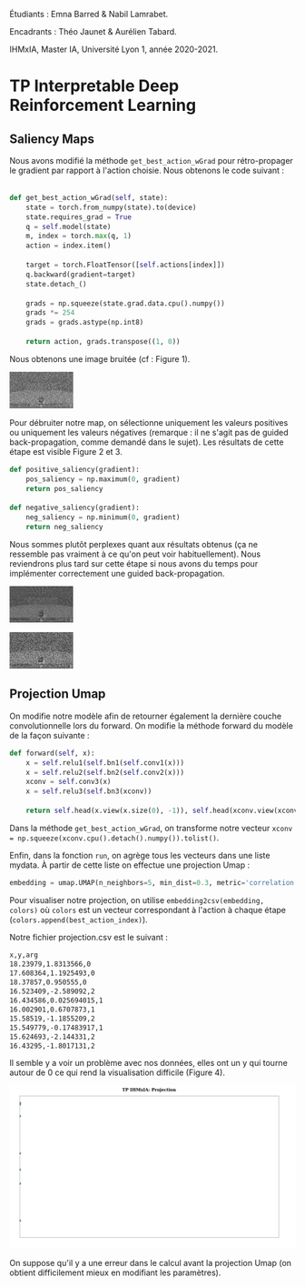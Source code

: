 Étudiants : Emna Barred & Nabil Lamrabet.

Encadrants : Théo Jaunet & Aurélien Tabard.

IHMxIA, Master IA, Université Lyon 1, année 2020-2021.

#  TP Interpretable Deep Reinforcement Learning

## Saliency Maps

Nous avons modifié la méthode `get_best_action_wGrad` pour rétro-propager le gradient par rapport à l'action choisie. Nous obtenons le code suivant  :

```python

def get_best_action_wGrad(self, state):
    state = torch.from_numpy(state).to(device)
    state.requires_grad = True
    q = self.model(state)
    m, index = torch.max(q, 1)
    action = index.item()

    target = torch.FloatTensor([self.actions[index]])
    q.backward(gradient=target)
    state.detach_()

    grads = np.squeeze(state.grad.data.cpu().numpy())
    grads *= 254
    grads = grads.astype(np.int8)

    return action, grads.transpose((1, 0))
```

Nous obtenons une image bruitée (cf : Figure 1).


![Saliency map.](image1.png)


Pour débruiter notre map, on sélectionne uniquement les valeurs positives ou uniquement les valeurs négatives (remarque : il ne s'agit pas de guided back-propagation, comme demandé dans le sujet). Les résultats de cette étape est visible Figure 2 et 3. 

```python
def positive_saliency(gradient):
    pos_saliency = np.maximum(0, gradient)
    return pos_saliency

def negative_saliency(gradient):
    neg_saliency = np.minimum(0, gradient)
    return neg_saliency

```

Nous sommes plutôt perplexes quant aux résultats obtenus (ça ne ressemble pas vraiment à ce qu'on peut voir habituellement). Nous reviendrons plus tard sur cette étape si nous avons du temps pour implémenter correctement une guided back-propagation.

![Saliency map avec valeurs positives uniquement.](image2.png)

![Saliency map avec valeurs négatives uniquement.](image3.png)

## Projection Umap

On modifie notre modèle afin de retourner également la dernière couche convolutionnelle lors du forward. On modifie la méthode forward du modèle de la façon suivante :

```python
def forward(self, x):
    x = self.relu1(self.bn1(self.conv1(x)))
    x = self.relu2(self.bn2(self.conv2(x)))
    xconv = self.conv3(x)
    x = self.relu3(self.bn3(xconv))

    return self.head(x.view(x.size(0), -1)), self.head(xconv.view(xconv.size(0), -1))
```

Dans la méthode `get_best_action_wGrad`, on transforme notre vecteur `xconv = np.squeeze(xconv.cpu().detach().numpy()).tolist()`.

Enfin, dans la fonction `run`, on agrège tous les vecteurs dans une liste mydata. À partir de cette liste on effectue une projection Umap :

```python    
embedding = umap.UMAP(n_neighbors=5, min_dist=0.3, metric='correlation').fit_transform(mydata)
```

Pour visualiser notre projection, on utilise `embedding2csv(embedding, colors)` où `colors` est un vecteur correspondant à l'action à chaque étape (`colors.append(best_action_index)`).

Notre fichier projection.csv est le suivant :

```
x,y,arg
18.23979,1.8313566,0
17.608364,1.1925493,0
18.37857,0.950555,0
16.523409,-2.589092,2
16.434586,0.025694015,1
16.002901,0.6707873,1
15.58519,-1.1855209,2
15.549779,-0.17483917,1
15.624693,-2.144331,2
16.43295,-1.8017131,2
```

Il semble y a voir un problème avec nos données, elles ont un y qui tourne autour de 0 ce qui rend la visualisation difficile (Figure 4).

![Visualisation de la projection Umap avec d3.js.](image4.png)

On suppose qu'il y a une erreur dans le calcul avant la projection Umap (on obtient difficilement mieux en modifiant les paramètres).
